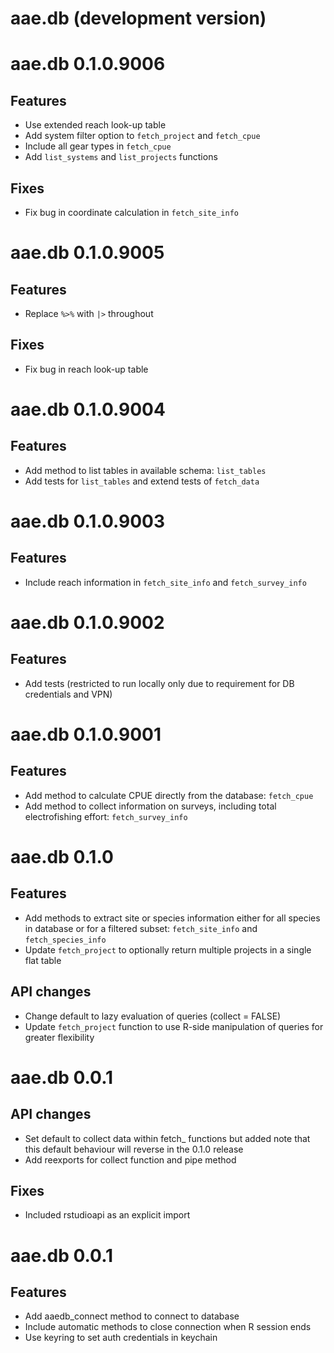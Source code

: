 # aae.db (development version)

# aae.db 0.1.0.9006

## Features

- Use extended reach look-up table
- Add system filter option to `fetch_project` and `fetch_cpue`
- Include all gear types in `fetch_cpue`
- Add `list_systems` and `list_projects` functions

## Fixes

- Fix bug in coordinate calculation in `fetch_site_info`


# aae.db 0.1.0.9005

## Features

- Replace `%>%` with `|>` throughout

## Fixes

- Fix bug in reach look-up table


# aae.db 0.1.0.9004

## Features 

- Add method to list tables in available schema: `list_tables`
- Add tests for `list_tables` and extend tests of `fetch_data`


# aae.db 0.1.0.9003

## Features 

- Include reach information in `fetch_site_info` and `fetch_survey_info`


# aae.db 0.1.0.9002

## Features 

- Add tests (restricted to run locally only due to requirement for
    DB credentials and VPN)


# aae.db 0.1.0.9001

## Features 

- Add method to calculate CPUE directly from the database: `fetch_cpue`
- Add method to collect information on surveys, including total
    electrofishing effort: `fetch_survey_info`


# aae.db 0.1.0

## Features

- Add methods to extract site or species information either for all
    species in database or for a filtered subset: `fetch_site_info` and
    `fetch_species_info`
- Update `fetch_project` to optionally return multiple projects in a
    single flat table

## API changes

- Change default to lazy evaluation of queries (collect = FALSE)
- Update `fetch_project` function to use R-side manipulation of
    queries for greater flexibility


# aae.db 0.0.1

## API changes

- Set default to collect data within fetch_ functions but added note
    that this default behaviour will reverse in the 0.1.0 release
- Add reexports for collect function and pipe method

## Fixes

- Included rstudioapi as an explicit import


# aae.db 0.0.1 

## Features

- Add aaedb_connect method to connect to database
- Include automatic methods to close connection when R session ends
- Use keyring to set auth credentials in keychain


